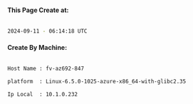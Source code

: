 
   
#### This Page Create at:

```bash

2024-09-11 - 06:14:18 UTC

```

#### Create By Machine:

```bash

Host Name : fv-az692-847

platform  : Linux-6.5.0-1025-azure-x86_64-with-glibc2.35

Ip Local  : 10.1.0.232

```


